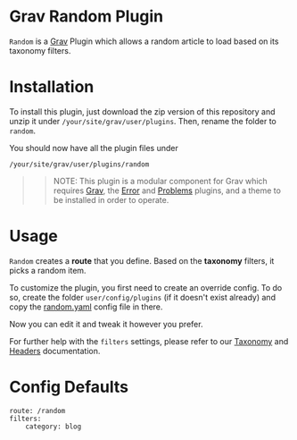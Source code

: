 # Grav Random Plugin

`Random` is a [Grav][grav] Plugin which allows a random article to load based on its taxonomy filters.

# Installation

To install this plugin, just download the zip version of this repository and unzip it under `/your/site/grav/user/plugins`.  Then, rename the folder to `random`.

You should now have all the plugin files under

	/your/site/grav/user/plugins/random

>> NOTE: This plugin is a modular component for Grav which requires [Grav](http://github.com/getgrav/grav), the [Error](https://github.com/getgrav/grav-plugin-error) and [Problems](https://github.com/getgrav/grav-plugin-problems) plugins, and a theme to be installed in order to operate.

# Usage

`Random` creates a **route** that you define. Based on the **taxonomy** filters, it picks a random item.

To customize the plugin, you first need to create an override config. To do so, create the folder `user/config/plugins` (if it doesn't exist already) and copy the [random.yaml](random.yaml) config file in there.

Now you can edit it and tweak it however you prefer.

For further help with the `filters` settings, please refer to our [Taxonomy][taxonomy] and [Headers][headers] documentation.

# Config Defaults

```
route: /random
filters:
    category: blog
```

[taxonomy]: http://learn.getgrav.org/content/taxonomy
[headers]: http://learn.getgrav.org/content/headers
[grav]: http://github.com/getgrav/grav
